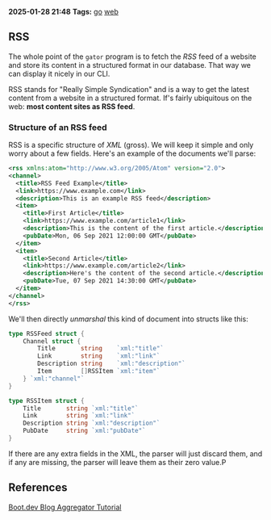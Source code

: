 **2025-01-28 21:48**
**Tags:** [go](../3%20-%20indexes/go.md) [web](../2%20-%20tags/web.md)

## RSS
The whole point of the `gator` program is to fetch the *RSS* feed of a website and store its content in a structured format in our database. That way we can display it nicely in our CLI.

RSS stands for "Really Simple Syndication" and is a way to get the latest content from a website in a structured format. If's fairly ubiquitous on the web: **most content sites as RSS feed**.

### Structure of an RSS feed
RSS is a specific structure of *XML* (gross). We will keep it simple and only worry about a few fields. Here's an example of the documents we'll parse:

```rss
<rss xmlns:atom="http://www.w3.org/2005/Atom" version="2.0">
<channel>
  <title>RSS Feed Example</title>
  <link>https://www.example.com</link>
  <description>This is an example RSS feed</description>
  <item>
    <title>First Article</title>
    <link>https://www.example.com/article1</link>
    <description>This is the content of the first article.</description>
    <pubDate>Mon, 06 Sep 2021 12:00:00 GMT</pubDate>
  </item>
  <item>
    <title>Second Article</title>
    <link>https://www.example.com/article2</link>
    <description>Here's the content of the second article.</description>
    <pubDate>Tue, 07 Sep 2021 14:30:00 GMT</pubDate>
  </item>
</channel>
</rss>
```

We'll then directly *unmarshal* this kind of document into structs like this:

```go
type RSSFeed struct {
	Channel struct {
		Title       string    `xml:"title"`
		Link        string    `xml:"link"`
		Description string    `xml:"description"`
		Item        []RSSItem `xml:"item"`
	} `xml:"channel"`
}

type RSSItem struct {
	Title       string `xml:"title"`
	Link        string `xml:"link"`
	Description string `xml:"description"`
	PubDate     string `xml:"pubDate"`
}
```

If there are any extra fields in the XML, the parser will just discard them, and if any are missing, the parser will leave them as their zero value.P




## References
[Boot.dev Blog Aggregator Tutorial](https://www.boot.dev/lessons/d049abb2-c733-4986-a33a-73f05e2ea06c)